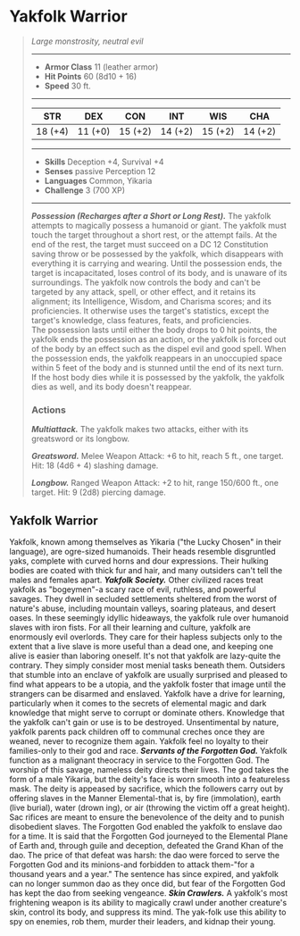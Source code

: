 # Yakfolk Warrior
>*Large monstrosity, neutral evil*
>___
>- **Armor Class** 11 (leather armor)
>- **Hit Points** 60 (8d10 + 16)
>- **Speed** 30 ft.
>___
>|STR|DEX|CON|INT|WIS|CHA|
>|:---:|:---:|:---:|:---:|:---:|:---:|
>|18 (+4)|11 (+0)|15 (+2)|14 (+2)|15 (+2)|14 (+2)|
>___
>- **Skills** Deception +4, Survival +4
>- **Senses** passive Perception 12
>- **Languages** Common, Yikaria
>- **Challenge** 3 (700 XP)
>___
>***Possession (Recharges after a Short or Long Rest).*** The yakfolk attempts to magically possess a humanoid or giant. The yakfolk must touch the target throughout a short rest, or the attempt fails. At the end of the rest, the target must succeed on a DC 12 Constitution saving throw or be possessed by the yakfolk, which disappears with everything it is carrying and wearing. Until the possession ends, the target is incapacitated, loses control of its body, and is unaware of its surroundings. The yakfolk now controls the body and can't be targeted by any attack, spell, or other effect, and it retains its alignment; its Intelligence, Wisdom, and Charisma scores; and its proficiencies. It otherwise uses the target's statistics, except the target's knowledge, class features, feats, and proficiencies.  
>The possession lasts until either the body drops to 0 hit points, the yakfolk ends the possession as an action, or the yakfolk is forced out of the body by an effect such as the dispel evil and good spell. When the possession ends, the yakfolk reappears in an unoccupied space within 5 feet of the body and is stunned until the end of its next turn. If the host body dies while it is possessed by the yakfolk, the yakfolk dies as well, and its body doesn't reappear.  
>
>### Actions
>***Multiattack.*** The yakfolk makes two attacks, either with its greatsword or its longbow.  
>
>***Greatsword.*** Melee Weapon Attack: +6 to hit, reach 5 ft., one target. Hit: 18 (4d6 + 4) slashing damage.  
>
>***Longbow.*** Ranged Weapon Attack: +2 to hit, range 150/600 ft., one target. Hit: 9 (2d8) piercing damage.
## Yakfolk Warrior
Yakfolk, known among themselves as Yikaria ("the Lucky Chosen" in their language), are ogre-sized humanoids. Their heads resemble disgruntled yaks, complete with curved horns and dour expressions. Their hulking bodies are coated with thick fur and hair, and many outsiders can't tell the males and females apart.
***Yakfolk Society.*** Other civilized races treat yakfolk as "bogeymen"-a scary race of evil, ruthless, and powerful savages. They dwell in secluded settlements sheltered from the worst of nature's abuse, including mountain valleys, soaring plateaus, and desert oases. In these seemingly idyllic hideaways, the yakfolk rule over humanoid slaves with iron fists. For all their learning and culture, yakfolk are enormously evil overlords. They care for their hapless subjects only to the extent that a live slave is more useful than a dead one, and keeping one alive is easier than laboring oneself. It's not that yakfolk are lazy-quite the contrary. They simply consider most menial tasks beneath them.
Outsiders that stumble into an enclave of yakfolk are usually surprised and pleased to find what appears to be a utopia, and the yakfolk foster that image until the strangers can be disarmed and enslaved.
Yakfolk have a drive for learning, particularly when it comes to the secrets of elemental magic and dark knowledge that might serve to corrupt or dominate others. Knowledge that the yakfolk can't gain or use is to be destroyed. Unsentimental by nature, yakfolk parents pack children off to communal creches once they are weaned, never to recognize them again. Yakfolk feel no loyalty to their families-only to their god and race.
***Servants of the Forgotten God.*** Yakfolk function as a malignant theocracy in service to the Forgotten God. The worship of this savage, nameless deity directs their lives. The god takes the form of a male Yikaria, but the deity's face is worn smooth into a featureless mask. The deity is appeased by sacrifice, which the followers carry out by offering slaves in the Manner Elemental-that is, by fire (immolation), earth (live burial), water (drown ing), or air (throwing the victim off a great height). Sac rifices are meant to ensure the benevolence of the deity and to punish disobedient slaves.
The Forgotten God enabled the yakfolk to enslave dao for a time. It is said that the Forgotten God journeyed to the Elemental Plane of Earth and, through guile and deception, defeated the Grand Khan of the dao. The price of that defeat was harsh: the dao were forced to serve the Forgotten God and its minions-and forbidden to attack them-"for a thousand years and a year." The sentence has since expired, and yakfolk can no longer summon dao as they once did, but fear of the Forgotten God has kept the dao from seeking vengeance.
***Skin Crawlers.*** A yakfolk's most frightening weapon is its ability to magically crawl under another creature's skin, control its body, and suppress its mind. The yak-folk use this ability to spy on enemies, rob them, murder their leaders, and kidnap their young.